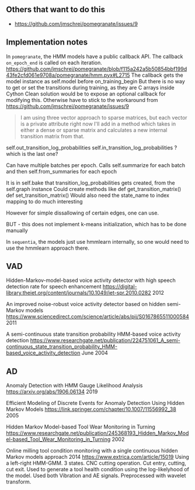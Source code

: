 
## Others that want to do this

- https://github.com/jmschrei/pomegranate/issues/9

## Implementation notes

In `pomegranate`, the HMM models have a public callback API.
The callback `on_epoch_end` is called on each iteration.
https://github.com/jmschrei/pomegranate/blob/f115a242a5b50854bbf199d43fe2cfd061e9708a/pomegranate/hmm.pyx#L2715
The callback gets the model instance as self.model before on_training_begin
But there is no way to get or set the transitions during training, as they are C arrays inside Cython
Clean solution would be to expose an optional callback for modifying this.
Otherwise have to stick to the workaround from https://github.com/jmschrei/pomegranate/issues/9

> I am using three vector approach to sparse matrices, but each vector is a private attribute right now
> I'll add in a method which takes in either a dense or sparse matrix and calculates a new internal transition matrix from that.

self.out_transition_log_probabilities
self.in_transition_log_probabilities
? which is the last one?

Can have multiple batches per epoch.
Calls self.summarize for each batch
and then self.from_summaries for each epoch

It is in self.bake that transition_log_probabilities gets created, from the self.graph instance
Could create methods like
def get_transition_matrix()
def set_transition_matrix()
Would also need the state_name to index mapping to do much interesting

However for simple dissallowing of certain edges, one can use.

BUT - this does not implement k-means initialization, which has to be done manually

In `sequentia`, the models just use hmmlearn internally, so one would need to use the hmmlearn approach there.

## VAD

Hidden-Markov-model-based voice activity detector with high speech detection rate for speech enhancement
https://digital-library.theiet.org/content/journals/10.1049/iet-spr.2010.0282
2012

An improved noise-robust voice activity detector based on hidden semi-Markov models
https://www.sciencedirect.com/science/article/abs/pii/S0167865511000584
2011

A semi-continuous state transition probability HMM-based voice activity detection
https://www.researchgate.net/publication/224751061_A_semi-continuous_state_transition_probability_HMM-based_voice_activity_detection
June 2004

## AD

Anomaly Detection with HMM Gauge Likelihood Analysis
https://arxiv.org/abs/1906.06134
2019

Efficient Modeling of Discrete Events for Anomaly Detection Using Hidden Markov Models
https://link.springer.com/chapter/10.1007/11556992_38
2005

Hidden Markov Model-based Tool Wear Monitoring in Turning
https://www.researchgate.net/publication/245368193_Hidden_Markov_Model-based_Tool_Wear_Monitoring_in_Turning
2002

Online milling tool condition monitoring with a single continuous hidden Markov models approach
2014
https://www.extrica.com/article/15019
Using a left-right HMM-GMM. 3 states.
CNC cutting operation. Cut entry, cutting, cut exit.
Used to generate a tool health condition using the log-likelyhood of the model.
Used both Vibration and AE signals.
Preprocessed with wavelet transform.
